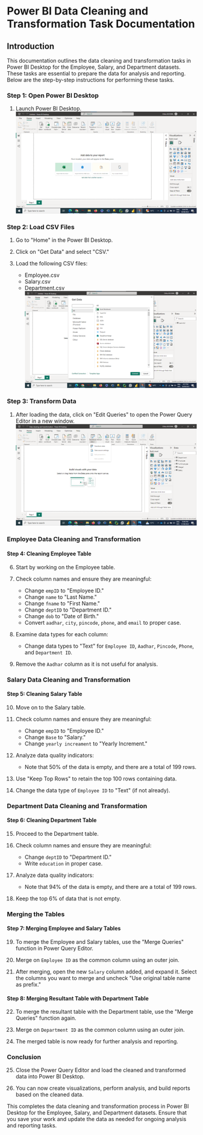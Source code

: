 # Power BI Data Cleaning and Transformation Task Documentation

## Introduction

This documentation outlines the data cleaning and transformation tasks in Power BI Desktop for the Employee, Salary, and Department datasets. These tasks are essential to prepare the data for analysis and reporting. Below are the step-by-step instructions for performing these tasks.

### Step 1: Open Power BI Desktop

1. Launch Power BI Desktop.
![](desktop.png)

### Step 2: Load CSV Files

1. Go to "Home" in the Power BI Desktop.

2. Click on "Get Data" and select "CSV."

3. Load the following CSV files: 
   - Employee.csv
   - Salary.csv
   - Department.csv
![](csv.png)
### Step 3: Transform Data

1. After loading the data, click on "Edit Queries" to open the Power Query Editor in a new window.
![image](transform.png)

### Employee Data Cleaning and Transformation

#### Step 4: Cleaning Employee Table

6. Start by working on the Employee table.

7. Check column names and ensure they are meaningful:
   - Change `empID` to "Employee ID."
   - Change `name` to "Last Name."
   - Change `fname` to "First Name."
   - Change `deptID` to "Department ID."
   - Change `dob` to "Date of Birth."
   - Convert `aadhar`, `city`, `pincode`, `phone`, and `email` to proper case.

8. Examine data types for each column:
   - Change data types to "Text" for `Employee ID`, `Aadhar`, `Pincode`, `Phone`, and `Department ID`.

9. Remove the `Aadhar` column as it is not useful for analysis.

### Salary Data Cleaning and Transformation

#### Step 5: Cleaning Salary Table

10. Move on to the Salary table.

11. Check column names and ensure they are meaningful:
    - Change `empID` to "Employee ID."
    - Change `Base` to "Salary."
    - Change `yearly increament` to "Yearly Increment."

12. Analyze data quality indicators:
    - Note that 50% of the data is empty, and there are a total of 199 rows.

13. Use "Keep Top Rows" to retain the top 100 rows containing data.

14. Change the data type of `Employee ID` to "Text" (if not already).

### Department Data Cleaning and Transformation

#### Step 6: Cleaning Department Table

15. Proceed to the Department table.

16. Check column names and ensure they are meaningful:
    - Change `deptID` to "Department ID."
    - Write `education` in proper case.

17. Analyze data quality indicators:
    - Note that 94% of the data is empty, and there are a total of 199 rows.

18. Keep the top 6% of data that is not empty.

### Merging the Tables

#### Step 7: Merging Employee and Salary Tables

19. To merge the Employee and Salary tables, use the "Merge Queries" function in Power Query Editor.

20. Merge on `Employee ID` as the common column using an outer join.

21. After merging, open the new `Salary` column added, and expand it. Select the columns you want to merge and uncheck "Use original table name as prefix."

#### Step 8: Merging Resultant Table with Department Table

22. To merge the resultant table with the Department table, use the "Merge Queries" function again.

23. Merge on `Department ID` as the common column using an outer join.

24. The merged table is now ready for further analysis and reporting.

### Conclusion

25. Close the Power Query Editor and load the cleaned and transformed data into Power BI Desktop.

26. You can now create visualizations, perform analysis, and build reports based on the cleaned data.

This completes the data cleaning and transformation process in Power BI Desktop for the Employee, Salary, and Department datasets. Ensure that you save your work and update the data as needed for ongoing analysis and reporting tasks.
